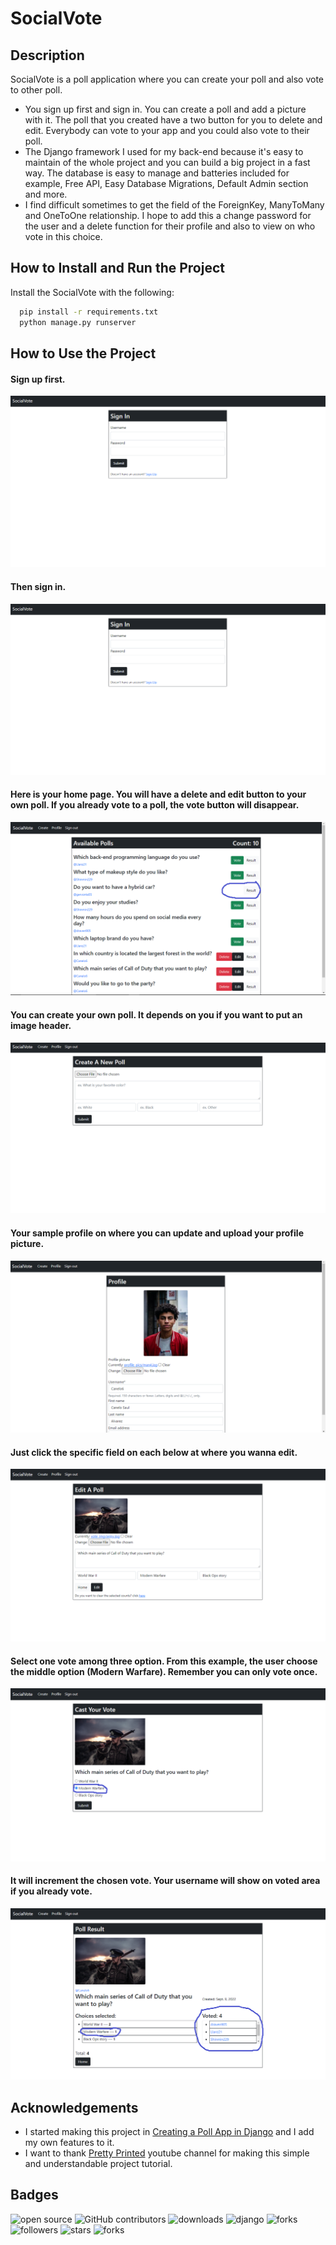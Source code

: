 
# SocialVote

## Description
SocialVote is a poll application where you can create your poll and also vote to other poll.

- You sign up first and sign in. You can create a poll and add a picture with it. The poll that you created have a two button for you to delete and edit. Everybody can vote to your app and you could also vote to their poll.
- The Django framework I used for my back-end because it's easy to maintain of the whole project and you can build a big project in a fast way. The database is easy to manage and batteries included for example, Free API, Easy Database Migrations, Default Admin section and more.
- I find difficult sometimes to get the field of the ForeignKey, ManyToMany and OneToOne relationship. I hope to add this a change password for the user and a delete function for their profile and also to view on who vote in this choice.

## How to Install and Run the Project

Install the SocialVote with the following:

```bash
  pip install -r requirements.txt
  python manage.py runserver
```

## How to Use the Project

#### Sign up first.
![sign up](screenshots/sign-in.png?raw=true)
#### Then sign in.
![sign in](screenshots/sign-in.png?raw=true)
#### Here is your home page. You will have a delete and edit button to your own poll. If you already vote to a poll, the vote button will disappear.
![home](screenshots/home.png?raw=true)
#### You can create your own poll. It depends on you if you want to put an image header.
![create](screenshots/create.png?raw=true)
#### Your sample profile on where you can update and upload your profile picture.
![profile](screenshots/profile.png?raw=true)
#### Just click the specific field on each below at where you wanna edit.
![edit](screenshots/edit.png?raw=true)
#### Select one vote among three option. From this example, the user choose the middle option (Modern Warfare). Remember you can only vote once.
![vote](screenshots/vote.png?raw=true)
#### It will increment the chosen vote. Your username will show on voted area if you already vote.
![result](screenshots/result.png?raw=true)

## Acknowledgements

 - I started making this project in [Creating a Poll App in Django](https://www.youtube.com/watch?v=RMTVAIVrdtM&t=34s) and I add my own features to it.
 - I want to thank [Pretty Printed](https://www.youtube.com/c/PrettyPrintedTutorials) youtube channel for making this simple and understandable project tutorial.
 

## Badges
![open source](https://img.shields.io/badge/Open%20Source-%F0%9F%92%9A-white)
![GitHub contributors](https://img.shields.io/github/contributors/Llanz-dev/SocialVote)
![downloads](https://img.shields.io/github/downloads/Llanz-dev/SocialVote/total)
![django](https://img.shields.io/badge/django-4.1.1-brightgreen)
![forks](https://img.shields.io/github/last-commit/Llanz-dev/SocialVote)
![followers](https://img.shields.io/github/followers/Llanz-dev?style=social)
![stars](https://img.shields.io/github/stars/Llanz-dev?style=social)
![forks](https://img.shields.io/github/forks/Llanz-dev/SocialVote?style=social)


